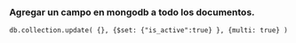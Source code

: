 ### Agregar un campo en mongodb a todo los documentos.

```
db.collection.update( {}, {$set: {"is_active":true} }, {multi: true} )
```
